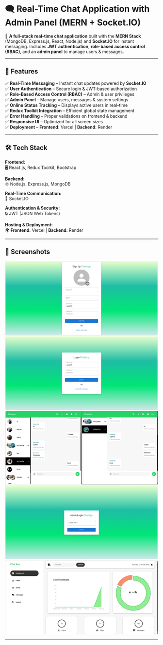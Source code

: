 # 🗨️ Real-Time Chat Application with Admin Panel (MERN + Socket.IO)

📌 **A full-stack real-time chat application** built with the **MERN Stack** (MongoDB, Express.js, React, Node.js) and **Socket.IO** for instant messaging. Includes **JWT authentication**, **role-based access control (RBAC)**, and an **admin panel** to manage users & messages.

---

## 🚀 Features

✅ **Real-Time Messaging** – Instant chat updates powered by **Socket.IO**  
✅ **User Authentication** – Secure login & JWT-based authorization  
✅ **Role-Based Access Control (RBAC)** – Admin & user privileges  
✅ **Admin Panel** – Manage users, messages & system settings  
✅ **Online Status Tracking** – Displays active users in real-time  
✅ **Redux Toolkit Integration** – Efficient global state management  
✅ **Error Handling** – Proper validations on frontend & backend  
✅ **Responsive UI** – Optimized for all screen sizes  
✅ **Deployment** – **Frontend:** Vercel | **Backend:** Render  

---

## 🛠️ Tech Stack

**Frontend:**  
🖥️ React.js, Redux Toolkit, Bootstrap  

**Backend:**  
⚙️ Node.js, Express.js, MongoDB  

**Real-Time Communication:**  
🔄 Socket.IO  

**Authentication & Security:**  
🔒 JWT (JSON Web Tokens)  

**Hosting & Deployment:**  
🌍 **Frontend:** Vercel | **Backend:** Render  

---

## 📸 Screenshots
![Signup Page](./src/assets/SignUp.png)  
![Login Page](./src/assets/Login.png)  
![Chat Interface](./src/assets/ChatPage.png) 
![Admin Login](./src/assets/AdminLogin.png)  
![Admin Dashboard](./src/assets/AdminDashboard.png)  

---

